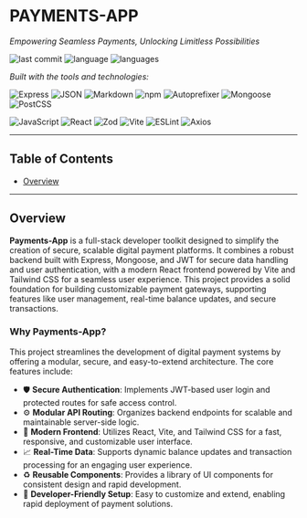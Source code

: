 # **PAYMENTS-APP**

*Empowering Seamless Payments, Unlocking Limitless Possibilities*

![last commit](https://img.shields.io/badge/last%20commit-june-blue)
![language](https://img.shields.io/badge/javascript-98.4%25-blue)
![languages](https://img.shields.io/badge/languages-3-blue)

*Built with the tools and technologies:*

![Express](https://img.shields.io/badge/-Express-black?logo=express&logoColor=white)
![JSON](https://img.shields.io/badge/-JSON-black?logo=json&logoColor=white)
![Markdown](https://img.shields.io/badge/-Markdown-black?logo=markdown&logoColor=white)
![npm](https://img.shields.io/badge/-npm-red?logo=npm)
![Autoprefixer](https://img.shields.io/badge/-Autoprefixer-E44D26?logo=autoprefixer&logoColor=white)
![Mongoose](https://img.shields.io/badge/-Mongoose-d73a49)
![PostCSS](https://img.shields.io/badge/-PostCSS-d73a49)

![JavaScript](https://img.shields.io/badge/-JavaScript-yellow?logo=javascript)
![React](https://img.shields.io/badge/-React-61DAFB?logo=react&logoColor=black)
![Zod](https://img.shields.io/badge/-Zod-1E90FF)
![Vite](https://img.shields.io/badge/-Vite-646CFF?logo=vite&logoColor=white)
![ESLint](https://img.shields.io/badge/-ESLint-4B32C3?logo=eslint&logoColor=white)
![Axios](https://img.shields.io/badge/-Axios-5A29E4)

---

## Table of Contents

- [Overview](#overview)

---

## Overview

**Payments-App** is a full-stack developer toolkit designed to simplify the creation of secure, scalable digital payment platforms. It combines a robust backend built with Express, Mongoose, and JWT for secure data handling and user authentication, with a modern React frontend powered by Vite and Tailwind CSS for a seamless user experience. This project provides a solid foundation for building customizable payment gateways, supporting features like user management, real-time balance updates, and secure transactions.

### Why Payments-App?

This project streamlines the development of digital payment systems by offering a modular, secure, and easy-to-extend architecture. The core features include:

- 🛡️ **Secure Authentication**: Implements JWT-based user login and protected routes for safe access control.
- ⚙️ **Modular API Routing**: Organizes backend endpoints for scalable and maintainable server-side logic.
- 🎨 **Modern Frontend**: Utilizes React, Vite, and Tailwind CSS for a fast, responsive, and customizable user interface.
- 📈 **Real-Time Data**: Supports dynamic balance updates and transaction processing for an engaging user experience.
- ♻️ **Reusable Components**: Provides a library of UI components for consistent design and rapid development.
- 🚀 **Developer-Friendly Setup**: Easy to customize and extend, enabling rapid deployment of payment solutions.